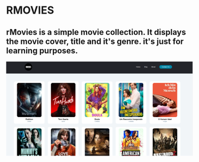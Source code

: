 # RMOVIES

## rMovies is a simple movie collection. It displays the movie cover, title and it's genre. it's just for learning purposes.

![alt text](rm.png)
